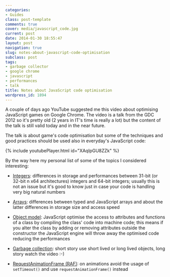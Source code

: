 ```yaml
---
categories:
- Guides
class: post-template
comments: true
cover: media/javascript_code.jpg
current: post
date: 2014-01-30 18:55:47
layout: post
navigation: true
slug: notes-about-javascript-code-optimisation
subclass: post
tags:
- garbage collector
- google chrome
- javascript
- performances
- talk
title: Notes about JavaScript code optimisation
wordpress_id: 1894
---
```


A couple of days ago YouTube suggested me this video about optimising JavaScript games on Google Chrome. The video is a talk from the GDC 2012 so it's pretty old (2 years in IT's time is really a lot) but the content of the talk is still valid today and in the near future.



The talk is about game's code optimisation but some of the techniques and good practices should be used also in everyday's JavaScript code:

{% include youtubePlayer.html id="XAqIpGU8ZZk" %}

By the way here my personal list of some of the topics I considered interesting:





  * [Integers](http://youtu.be/XAqIpGU8ZZk?t=14m13s): differences in storage and performances between 31-bit (or 32-bit n x64 architectures) integers and 64-bit integers; usually this is not an issue but it's good to know just in case your code is handling very big natural numbers


  * [Arrays](http://youtu.be/XAqIpGU8ZZk?t=16m25s): differences between typed and JavaScript arrays and about the latter differences in storage size and access speed


  * [Object model](http://youtu.be/XAqIpGU8ZZk?t=19m34s): JavaScript optimise the access to attributes and functions of a class by compiling the class' code into machine code; this means if you alter the class by adding or removing attributes outside the constructor the JavaScript engine will throw away the optimised code reducing the performances


  * [Garbage collection](http://youtu.be/XAqIpGU8ZZk?t=33m49s): short story use short lived or long lived objects, long story watch the video :-)


  * [RequestAnimationFrame (RAF)](http://youtu.be/XAqIpGU8ZZk?t=48m03s): on animations avoid the usage of `setTimeout()` and use `requestAnimationFrame()` instead
